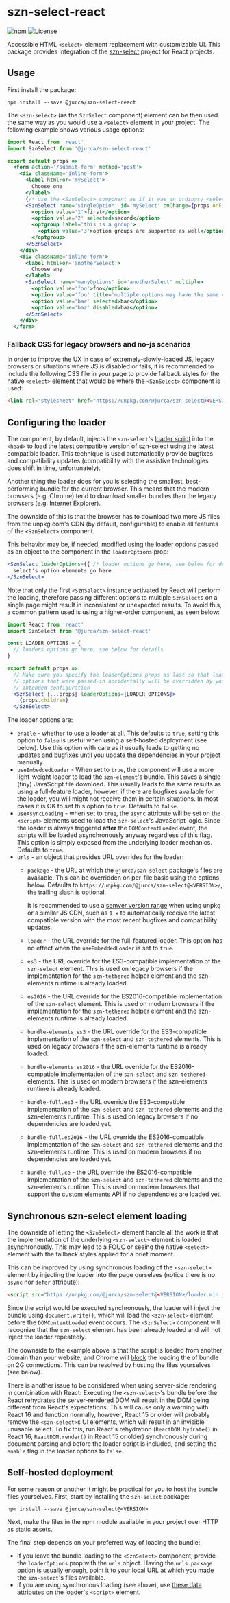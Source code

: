 # szn-select-react

[![npm](http://img.shields.io/npm/v/@jurca/szn-select-react.svg)](https://www.npmjs.com/package/@jurca/szn-select-react)
[![License](https://img.shields.io/npm/l/@jurca/szn-select-react.svg)](https://github.com/jurca/szn-select-react/blob/master/LICENSE)

Accessible HTML `<select>` element replacement with customizable UI. This
package provides integration of the
[szn-select](https://github.com/jurca/szn-select) project for React projects.

## Usage

First install the package:

```
npm install --save @jurca/szn-select-react
``` 

The `<szn-select>` (as the `SznSelect` component) element can be then used the
same way as you would use a `<select>` element in your project. The following
example shows various usage options:

```jsx harmony
import React from 'react'
import SznSelect from '@jurca/szn-select-react'

export default props =>
  <form action='/submit-form' method='post'>
    <div className='inline-form'>
      <label htmlFor='mySelect'>
        Choose one
      </label>
      {/* use the <SznSelect> component as if it was an ordinary <select> element */}
      <SznSelect name='singleOption' id='mySelect' onChange={props.onFirstChanged}>
        <option value='1'>first</option>
        <option value='2' selected>second</option>
        <optgroup label='this is a group'>
          <option value='3'>option groups are supported as well</option>
        </optgroup>
      </SznSelect>
    </div>
    <div className='inline-form'>
      <label htmlFor='anotherSelect'>
        Choose any
      </label>
      <SznSelect name='manyOptions' id='anotherSelect' multiple>
        <option value='foo'>foo</option>
        <option value='foo' title='multiple options may have the same value'>foo 2</option>
        <option value='bar' selected>bar</option>
        <option value='baz' disabled>baz</option>
      </SznSelect>
    </div>
  </form>
```

### Fallback CSS for legacy browsers and no-js scenarios

In order to improve the UX in case of extremely-slowly-loaded JS, legacy
browsers or situations where JS is disabled or fails, it is recommended to
include the following CSS file in your page to provide fallback styles for
the native `<select>` element that would be where the `<SznSelect>` component
is used:

```html
<link rel="stylesheet" href="https://unpkg.com/@jurca/szn-select@<VERSION>/szn-select-nojs.css">
```

## Configuring the loader

The component, by default, injects the `szn-select`'s
[loader script](https://www.npmjs.com/package/@jurca/szn-select#usage-on-static-or-server-rendered-websites)
into the `<head>` to load the latest compatible version of szn-select using
the latest compatible loader. This technique is used automatically provide
bugfixes and compatibility updates (compatibility with the assistive
technologies does shift in time, unfortunately).

Another thing the loader does for you is selecting the smallest,
best-performing bundle for the current browser. This means that the modern
browsers (e.g. Chrome) tend to download smaller bundles than the legacy
browsers (e.g. Internet Explorer).

The downside of this is that the browser has to download two more JS files
from the unpkg.com's CDN (by default, configurable) to enable all features of
the `<SznSelect>` component.

This behavior may be, if needed, modified using the loader options passed as
an object to the component in the `loaderOptions` prop:

```jsx harmony
<SznSelect loaderOptions={{ /* loader options go here, see below for details */ }}>
  select's option elements go here
</SznSelect>
```

Note that only the first `<SznSelect>` instance activated by React will
perform the loading, therefore passing different options to multiple
`SznSelect`s on a single page might result in inconsistent or unexpected
results. To avoid this, a common pattern used is using a higher-order
component, as seen below:

```jsx harmony
import React from 'react'
import SznSelect from '@jurca/szn-select-react'

const LOADER_OPTIONS = {
  // loaders options go here, see below for details
}

export default props =>
  // Make sure you specify the loaderOptions props as last so that loader
  // options that were passed-in accidentally will be overridden by your
  // intended configuration
  <SznSelect {...props} loaderOptions={LOADER_OPTIONS}>
    {props.children}
  </SznSelect>
```

The loader options are:
* `enable` - whether to use a loader at all. This defaults to `true`, setting
  this option to `false` is useful when using a self-hosted deployment (see
  below). Use this option with care as it usually leads to getting no updates
  and bugfixes until you update the dependencies in your project manually.
* `useEmbeddedLoader` - When set to `true`, the component will use a more
  light-weight loader to load the `szn-element`'s bundle. This saves a single
  (tiny) JavaScript file download. This usually leads to the same results as
  using a full-feature loader, however, if there are bugfixes available for
  the loader, you will might not receive them in certain situations. In most
  cases it is OK to set this option to `true`. Defaults to `false`.
* `useAsyncLoading` - when set to `true`, the `async` attribute will be set on
  the `<script>` elements used to load the `szn-select`'s JavaScript logic.
  Since the loader is always triggered **after** the `DOMContentLoaded` event,
  the scripts will be loaded asynchronously anyway regardless of this flag.
  This option is simply exposed from the underlying loader mechanics. Defaults
  to `true`.
* `urls` - an object that provides URL overrides for the loader:
  * `package` - the URL at which the `@jurca/szn-select` package's files are
    available. This can be overridden on per-file basis using the options
    below. Defaults to `https://unpkg.com/@jurca/szn-select@<VERSION>/`, the
    trailing slash is optional.
    
    It is recommended to use a
    [semver version range](https://docs.npmjs.com/misc/semver#caret-ranges-123-025-004)
    when using unpkg or a similar JS CDN, such as `1.x` to automatically
    receive the latest compatible version with the most recent bugfixes and
    compatibility updates.
  * `loader` - the URL override for the full-featured loader. This option has
    no effect when the `useEmbeddedLoader` is set to `true`.
  * `es3` - the URL override for the ES3-compatible implementation of the
    `szn-select` element. This is used on legacy browsers if the
    implementation for the `szn-tethered` helper element and the szn-elements
    runtime is already loaded.
  * `es2016` - the URL override for the ES2016-compatible implementation of
    the `szn-select` element. This is used on modern browsers if the
    implementation for the `szn-tethered` helper element and the szn-elements
    runtime is already loaded.
  * `bundle-elements.es3` - the URL override for the ES3-compatible
    implementation of the `szn-select` and `szn-tethered` elements. This is
    used on legacy browsers if the szn-elements runtime is already loaded.
  * `bundle-elements.es2016` - the URL override for the ES2016-compatible
    implementation of the `szn-select` and `szn-tethered` elements. This is
    used on modern browsers if the szn-elements runtime is already loaded.
  * `bundle-full.es3` - the URL override the ES3-compatible implementation of
    the `szn-select` and `szn-tethered` elements and the szn-elements runtime.
    This is used on legacy browsers if no dependencies are loaded yet.
  * `bundle-full.es2016` - the URL override the ES2016-compatible
    implementation of the `szn-select` and `szn-tethered` elements and the
    szn-elements runtime. This is used on modern browsers if no dependencies
    are loaded yet.
  * `bundle-full.ce` - the URL override the ES2016-compatible implementation
    of the `szn-select` and `szn-tethered` elements and the szn-elements
    runtime. This is used on modern browsers that support the
    [custom elements](https://mdn.io/Window/customElements) API if no
    dependencies are loaded yet.

## Synchronous szn-select element loading

The downside of letting the `<SznSelect>` element handle all the work is that
the implementation of the underlying `<szn-select>` element is loaded
asynchronously. This may lead to a
[FOUC](https://en.wikipedia.org/wiki/Flash_of_unstyled_content) or seeing the
native `<select>` element with the fallback styles applied for a brief moment.

This can be improved by using synchronous loading of the `<szn-select>`
element by injecting the loader into the page ourselves (notice there is no
`async` nor `defer` attribute):

```html
<script src="https://unpkg.com/@jurca/szn-select@<VERSION>/loader.min.js"></script>
```

Since the script would be executed synchronously, the loader will inject the
bundle using `document.write()`, which will load the `<szn-select>` element
before the `DOMContentLoaded` event occurs. The `<SznSelect>` component will
recognize that the `szn-select` element has been already loaded and will not
inject the loader repeatedly.

The downside to the example above is that the script is loaded from another
domain than your website, and Chrome will
[block](https://www.chromestatus.com/feature/5718547946799104) the loading the
of bundle on 2G connections. This can be resolved by hosting the files
yourselves (see below).

There is another issue to be considered when using server-side rendering in
combination with React: Executing the `<szn-select>`'s bundle before the React
rehydrates the server-rendered DOM will result in the DOM being different from
React's expectations. This will cause only a warning with React 16 and
function normally, however, React 15 or older will probably remove the
`<szn-select>`s UI elements, which will result in an invisible unusable
select. To fix this, run React's rehydration (`ReactDOM.hydrate()` in
React 16, `ReactDOM.render()` in React 15 or older) synchronously during
document parsing and before the loader script is included, and setting the
`enable` flag in the loader options to `false`.

## Self-hosted deployment

For some reason or another it might be practical for you to host the bundle
files yourselves. First, start by installing the `szn-select` package:

```
npm install --save @jurca/szn-select@<VERSION>
```

Next, make the files in the npm module available in your project over HTTP as
static assets.

The final step depends on your preferred way of loading the bundle:
* if you leave the bundle loading to the `<SznSelect>` component, provide the
  `loaderOptions` prop with the `urls` object. Having the `urls.package`
  option is usually enough, point it to your local URL at which you made the
  `szn-select`'s files available.
* if you are using synchronous loading (see above), use
  [these data attributes](https://www.npmjs.com/package/@jurca/szn-select#usage-on-static-or-server-rendered-websites)
  on the loader's `<script>` element.
